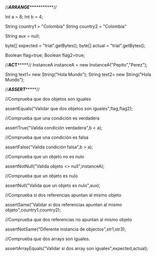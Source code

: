 //***********************************ARRANGE**********************************************// 

Int a = 8;
Int b = 4;

String country1 = "Colombia"
String country2 = "Colombia"

String aux = null;

byte[] expected = "trial".getBytes(); 
byte[] actual = "trial".getBytes(); 

Boolean flag=true;
Boolean flag2=true;

//****************************************ACT*********************************************// 
InstanceA instanceA = new InstanceA("Pepito","Perez");

String text1= new String("Hola Mundo");
String text2= new String("Hola Mundo");

//***************************************ASSERT********************************************// 


//Comprueba que dos objetos son iguales

assertEquals("Validar que dos objetos son iguales",flag,flag2);

//Comprueba que una condición es verdadera
 
assertTrue("Valida condición verdadera",b < a);

//Comprueba que una condición es falsa

assertFalse("Valida condición falsa",b > a);

//Comprueba que un objeto no es nulo

assertNotNull("Valida objeto <> null",instanceA);

//Comprueba que un objeto es nulo

assertNull("Valida que un objeto es nulo",aux);

//Comprueba si dos referencias apuntan al mismo objeto

assertSame("Validar si dos referencias apuntan al mismo objeto",country1,country2);

//Comprueba que dos referencias no apuntan al mismo objeto

assertNotSame("Diferente instancia de objectos",str1,str3);

//Comprueba que dos arrays son iguales.

assertArrayEquals("Validar si dos array son iguales",expected,actual);
